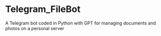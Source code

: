 # Telegram_FileBot
A Telegram bot coded in Python with GPT for managing documents and photos on a personal server
